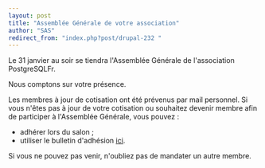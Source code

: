```yaml
---
layout: post
title: "Assemblée Générale de votre association"
author: "SAS"
redirect_from: "index.php?post/drupal-232 "
---
```





<!--more-->


<p>Le 31 janvier au soir se tiendra l'Assemblée Générale de l'association PostgreSQLFr.</p>

<p>Nous comptons sur votre présence.</p>

<p>Les membres à jour de cotisation ont été prévenus par mail personnel. Si vous n'êtes pas à jour de votre cotisation ou souhaitez devenir membre afin de participer à l'Assemblée Générale, vous pouvez&nbsp;:</p>

<ul><li>adhérer lors du salon&nbsp;;</li>

<li>utiliser le bulletin d'adhésion <a target="_blank" href="http://www.postgresqlfr.org/files/bulletin_adhesion_pg-fr.pdf">ici</a>.</li>

</ul>

<p>Si vous ne pouvez pas venir, n'oubliez pas de mandater un autre membre.</p>